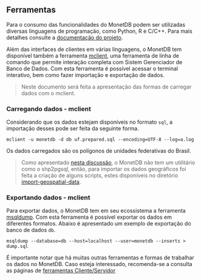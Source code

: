 ## Ferramentas

Para o consumo das funcionalidades do MonetDB podem ser utilizadas diversas linguagens de programação, como Python, R e C/C++. Para mais detalhes consulte a [documentação do projeto](https://www.monetdb.org/Documentation/Cookbooks/SQLrecipes/Clients).

Além das interfaces de clientes em várias linguagens, o MonetDB tem disponível também a ferramenta [mclient](https://www.monetdb.org/Documentation/Reference/MonetDBClientApplications/mclient), uma ferramenta de linha de comando que permite interação completa com Sistem Gerenciador de Banco de Dados. Com esta ferramenta é possível acessar o terminal interativo, bem como fazer importação e exportação de dados.

> Neste documento será feita a apresentação das formas de carregar dados com o mclient.

### Carregando dados - mclient

Considerando que os dados estejam disponíveis no formato `sql`, a importação desses pode ser feita da seguinte forma.

```shell
mclient -u monetdb -d db uf.prepared.sql --encoding=UTF-8 --log=a.log
```

Os dados carregados são os polígonos de unidades federativas do Brasil.

> Como apresentado [nesta discussão](https://www.monetdb.org/pipermail/users-list/2013-September/006788.html), o MonetDB não tem um utilitário como o shp2pgsql, então, para importar os dados geográficos foi feita a criação de alguns scripts, estes disponíveis no diretório [import-geospatial-data](import-geospatial-data).

### Exportando dados - mclient

Para exportar dados, o MonetDB tem em seu ecossistema a ferramenta [msqldump](https://www.monetdb.org/Documentation/Reference/MonetDBClientApplications/msqldump). Com esta ferramenta é possível exportar os dados em diferentes formatos. Abaixo é apresentado um exemplo de exportação do banco de dados `db`.

```shell
msqldump --database=db --host=localhost --user=monetdb --inserts > dump.sql
```

É importante notar que há muitas outras ferramentas e formas de trabalhar os dados no MonetDB. Caso esteja interessado, recomenda-se a consulta as páginas de [ferramentas Cliente/Servidor](https://www.monetdb.org/Documentation/Reference)

